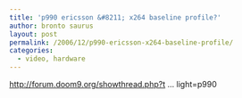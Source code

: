```yaml
---
title: 'p990 ericsson &#8211; x264 baseline profile?'
author: bronto saurus
layout: post
permalink: /2006/12/p990-ericsson-x264-baseline-profile/
categories:
  - video, hardware
---
```

<a href="http://forum.doom9.org/showthread.php?t=118081&#038;highlight=p990" target="_blank" >http://forum.doom9.org/showthread.php?t &#8230; light=p990</a>